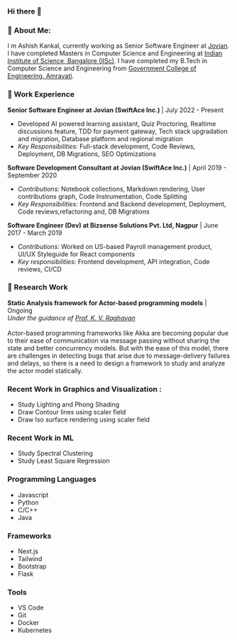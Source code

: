 ### Hi there 👋

### 🙂 About Me:
I m Ashish Kankal, currently working as Senior Software Engineer at [Jovian](https://www.jovian.com). I have completed Masters in Computer Science and Engineering at [Indian Institute of Science, Bangalore (IISc)](https://www.iisc.ac.in/). I have completed my B.Tech in Computer Science and Engineering from [Government College of Engineering, Amravati](https://gcoea.ac.in/).

### 💼 Work Experience

**Senior Software Engineer at Jovian (SwiftAce Inc.)** | July 2022 - Present <br/>
- Developed AI powered learning assistant, Quiz Proctoring, Realtime discussions feature, TDD for payment gateway, Tech stack upgradation and migration, Database platform and regional migration
- *Key Responsibilities:* Full-stack development, Code Reviews, Deployment, DB Migrations, SEO Optimizations

**Software Development Consultant at Jovian (SwiftAce Inc.)** | April 2019 - September 2020 <br/>
- *Contributions:* Notebook collections, Markdown rendering, User contributions graph, Code Instrumentation, Code Splitting <br/>
- *Key Responsibilities:* Frontend and Backend development, Deployment, Code reviews,refactoring and, DB Migrations

**Software Engineer (Dev) at Bizsense Solutions Pvt. Ltd, Nagpur** | June 2017 - March 2019 <br/>
- *Contributions:* Worked on US-based Payroll management product, UI/UX Styleguide for React components <br/>
- *Key responsibilities:* Frontend development, API integration, Code reviews, CI/CD

### 🔎 Research Work
**Static Analysis framework for Actor-based programming models** | Ongoing <br/>
*Under the guidance of [Prof. K. V. Raghavan](https://www.csa.iisc.ac.in/~raghavan/)* <br/><br/>
Actor-based programming frameworks like Akka are becoming popular due to their ease of communication via message passing without sharing the state and better concurrency models. But with the ease of this model, there are challenges in detecting bugs that arise due to message-delivery failures and delays, so there is a need to design a framework to study and analyze the actor model statically.

### Recent Work in Graphics and Visualization :
- Study Lighting and Phong Shading
- Draw Contour lines using scaler field
- Draw Iso surface rendering using scaler field

### Recent Work in ML
- Study Spectral Clustering
- Study Least Square Regression

### Programming Languages
- Javascript
- Python
- C/C++
- Java

### Frameworks
- Next.js
- Tailwind
- Bootstrap
- Flask

### Tools
- VS Code
- Git
- Docker
- Kubernetes
